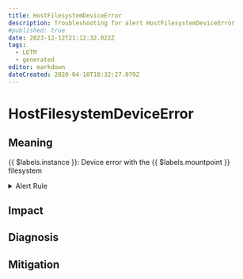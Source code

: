 ```yaml
---
title: HostFilesystemDeviceError
description: Troubleshooting for alert HostFilesystemDeviceError
#published: true
date: 2023-12-12T21:12:32.022Z
tags: 
  - LGTM
  - generated
editor: markdown
dateCreated: 2020-04-10T18:32:27.079Z
---
```


# HostFilesystemDeviceError

## Meaning
[//]: # "Short paragraph that explains what the alert means"
{{ $labels.instance }}: Device error with the {{ $labels.mountpoint }} filesystem

<details>
  <summary>Alert Rule</summary>

{{% rule "host-and-hardware/node-exporter.yml" "HostFilesystemDeviceError" %}}

{{% comment %}}

```yaml
alert: HostFilesystemDeviceError
expr: node_filesystem_device_error == 1
for: 2m
labels:
    severity: critical
annotations:
    summary: Host filesystem device error (instance {{ $labels.instance }})
    description: |-
        {{ $labels.instance }}: Device error with the {{ $labels.mountpoint }} filesystem
          VALUE = {{ $value }}
          LABELS = {{ $labels }}
    runbook: https://github.com/srerun/prometheus-alerts/blob/main/content/runbooks/node-exporter/HostFilesystemDeviceError.md

```

{{% /comment %}}

</details>


## Impact
[//]: # "What could / will happen if the alert is not addressed"



## Diagnosis
[//]: # "Steps to take to identify the cause of the problem"



## Mitigation
[//]: # "The steps necessary to resolve the alert"
